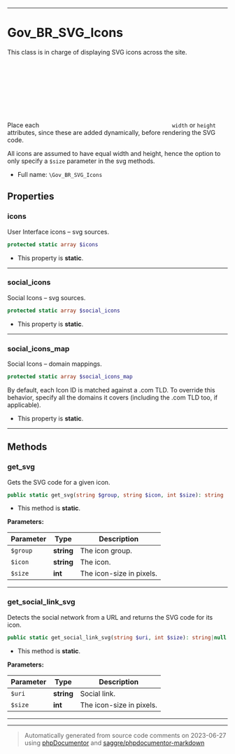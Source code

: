 ***

# Gov_BR_SVG_Icons

This class is in charge of displaying SVG icons across the site.

Place each <svg> source on its own array key, without adding either
the `width` or `height` attributes, since these are added dynamically,
before rendering the SVG code.

All icons are assumed to have equal width and height, hence the option
to only specify a `$size` parameter in the svg methods.

* Full name: `\Gov_BR_SVG_Icons`



## Properties


### icons

User Interface icons – svg sources.

```php
protected static array $icons
```



* This property is **static**.


***

### social_icons

Social Icons – svg sources.

```php
protected static array $social_icons
```



* This property is **static**.


***

### social_icons_map

Social Icons – domain mappings.

```php
protected static array $social_icons_map
```

By default, each Icon ID is matched against a .com TLD. To override this behavior,
specify all the domains it covers (including the .com TLD too, if applicable).

* This property is **static**.


***

## Methods


### get_svg

Gets the SVG code for a given icon.

```php
public static get_svg(string $group, string $icon, int $size): string
```



* This method is **static**.




**Parameters:**

| Parameter | Type | Description |
|-----------|------|-------------|
| `$group` | **string** | The icon group. |
| `$icon` | **string** | The icon. |
| `$size` | **int** | The icon-size in pixels. |




***

### get_social_link_svg

Detects the social network from a URL and returns the SVG code for its icon.

```php
public static get_social_link_svg(string $uri, int $size): string|null
```



* This method is **static**.




**Parameters:**

| Parameter | Type | Description |
|-----------|------|-------------|
| `$uri` | **string** | Social link. |
| `$size` | **int** | The icon-size in pixels. |




***


***
> Automatically generated from source code comments on 2023-06-27 using [phpDocumentor](http://www.phpdoc.org/) and [saggre/phpdocumentor-markdown](https://github.com/Saggre/phpDocumentor-markdown)
